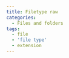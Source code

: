 ```yaml
---
title: Filetype raw
categories:
  - Files and folders
tags:
  - file
  - 'file type'
  - extension
---
```

